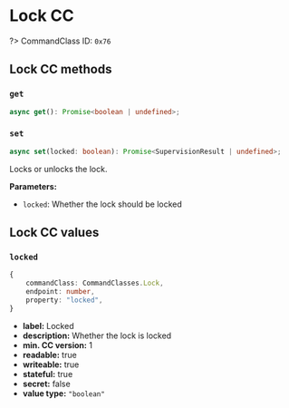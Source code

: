 # Lock CC

?> CommandClass ID: `0x76`

## Lock CC methods

### `get`

```ts
async get(): Promise<boolean | undefined>;
```

### `set`

```ts
async set(locked: boolean): Promise<SupervisionResult | undefined>;
```

Locks or unlocks the lock.

**Parameters:**

-   `locked`: Whether the lock should be locked

## Lock CC values

### `locked`

```ts
{
	commandClass: CommandClasses.Lock,
	endpoint: number,
	property: "locked",
}
```

-   **label:** Locked
-   **description:** Whether the lock is locked
-   **min. CC version:** 1
-   **readable:** true
-   **writeable:** true
-   **stateful:** true
-   **secret:** false
-   **value type:** `"boolean"`
